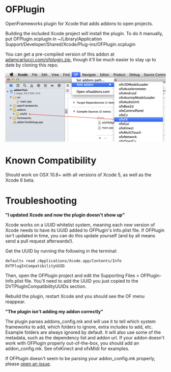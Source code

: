 OFPlugin
========

OpenFrameworks plugin for Xcode that adds addons to open projects.

Building the included Xcode project will install the plugin. To do it manually, put OFPlugin.xcplugin in ~/Library/Application Support/Developer/Shared/Xcode/Plug-ins/OFPlugin.xcplugin

You can get a pre-compiled version of this addon at [adamcarlucci.com/ofplugin.zip](http://adamcarlucci.com/ofplugin.zip), though it'll be much easier to stay up to date by cloning this repo. 

![screenshot](screenshot.jpg "it does this")

Known Compatibility
===================
Should work on OSX 10.8+ with all versions of Xcode 5, as well as the Xcode 6 beta.

Troubleshooting
===============

**"I updated Xcode and now the plugin doesn't show up"**

Xcode works on a UUID whitelist system, meaning each new version of Xcode needs to have its UUID added to OFPlugin's Info.plist file. If OFPlugin isn't updated in time, you can do this update yourself (and by all means send a pull request afterwards!).

Get the UUID by running the following in the terminal:

```
defaults read /Applications/Xcode.app/Contents/Info DVTPlugInCompatibilityUUID
```
Then, open the OFPlugin project and edit the Supporting Files > OFPlugin-Info.plist file. You'll need to add the UUID you just copied to the DVTPlugInCompatibilityUUIDs section.

Rebuild the plugin, restart Xcode and you should see the OF menu reappear.

**"The plugin isn't adding my addon correctly"**

The plugin parses addons_config.mk and will use it to tell which system frameworks to add, which folders to ignore, extra includes to add, etc. Example folders are always ignored by default. It will also use some of the metadata, such as the dependency list and addon url. If your addon doesn't work with OFPlugin properly out-of-the-box, you should add an addon_config.mk. See ofxKinect and ofxMidi for examples.

If OFPlugin doesn't seem to be parsing your addon_config.mk properly, please [open an issue](https://github.com/admsyn/OFPlugin/issues).
